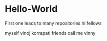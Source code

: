 # Hello-World
First one leads to many repositories
hi fellows

myself vinoj korrapati friends call me vinny
